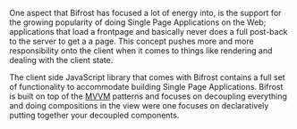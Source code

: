 One aspect that Bifrost has focused a lot of energy into, is the support for the growing popularity of doing Single Page Applications on the Web; applications that load a frontpage and basically never does a full post-back to the server to get a a page. This concept pushes more and more responsibility onto the client when it comes to things like rendering and dealing with the client state.

The client side JavaScript library that comes with Bifrost contains a full set of functionality to accommodate building Single Page Applications. Bifrost is built on top of the [MVVM](http://en.wikipedia.org/wiki/MVVM) patterns and focuses on decoupling everything and doing compositions in the view were one focuses on declaratively putting together your decoupled components.
